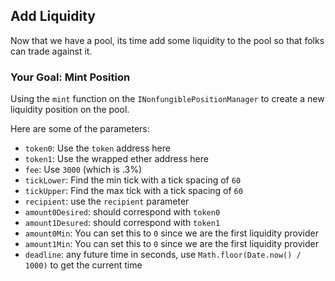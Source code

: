 ## Add Liquidity

Now that we have a pool, its time add some liquidity to the pool so that folks can trade against it.

### <emoji id="checkered_flag" /> Your Goal: Mint Position

Using the `mint` function on the `INonfungiblePositionManager` to create a new liquidity position on the pool. 

Here are some of the parameters:

- `token0`: Use the `token` address here
- `token1`: Use the wrapped ether address here
- `fee`: Use `3000` (which is .3%)
- `tickLower`: Find the min tick with a tick spacing of `60`
- `tickUpper`: Find the max tick with a tick spacing of `60`
- `recipient`: use the `recipient` parameter
- `amount0Desired`: should correspond with `token0` 
- `amount1Desured`: should correspond with `token1`
- `amount0Min`: You can set this to `0` since we are the first liquidity provider
- `amount1Min`: You can set this to `0` since we are the first liquidity provider
- `deadline`: any future time in seconds, use `Math.floor(Date.now() / 1000)` to get the current time